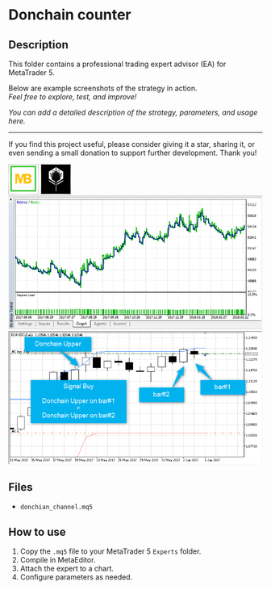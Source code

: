 # Donchain counter

## Description
This folder contains a professional trading expert advisor (EA) for MetaTrader 5.

Below are example screenshots of the strategy in action.  
*Feel free to explore, test, and improve!*

*You can add a detailed description of the strategy, parameters, and usage here.*

---

If you find this project useful, please consider giving it a star, sharing it, or even sending a small donation to support further development. Thank you!

![Screenshot](6383f326-c19f.png)
![Screenshot](64fa3606-be51.jpg)
![Screenshot](Donchain_counter_EURUSD_H1.png)
![Screenshot](Donchain_counter_signal_BUY.png)

## Files
- `donchian_channel.mq5`

## How to use
1. Copy the `.mq5` file to your MetaTrader 5 `Experts` folder.
2. Compile in MetaEditor.
3. Attach the expert to a chart.
4. Configure parameters as needed.
